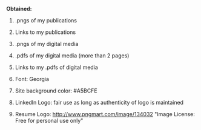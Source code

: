 <strong> Obtained: </strong>

1. .pngs of my publications

2. Links to my publications

3. .pngs of my digital media 

4. .pdfs of my digital media (more than 2 pages)

5. Links to my .pdfs of digital media 

6. Font: Georgia

7. Site background color: #A5BCFE

8. LinkedIn Logo: fair use as long as authenticity of logo is maintained

9. Resume Logo: http://www.pngmart.com/image/134032 "Image License: Free for personal use only"
